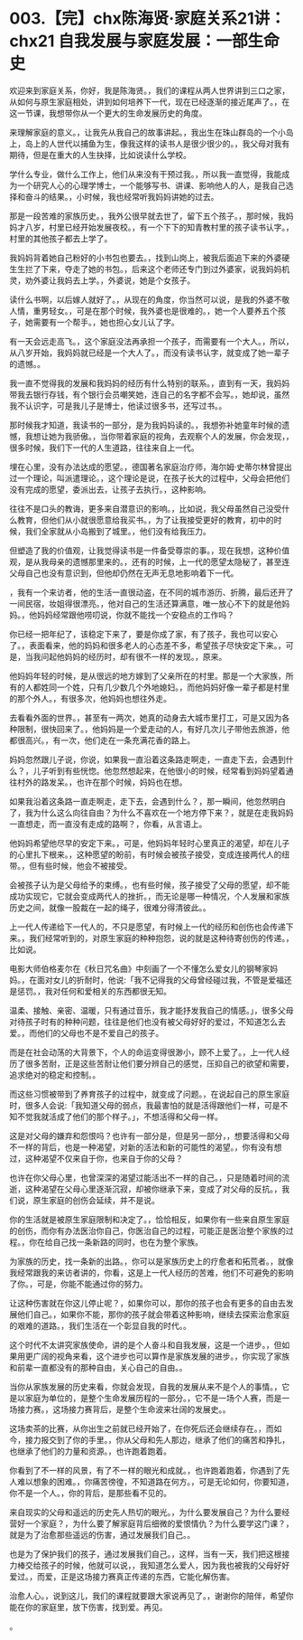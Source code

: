 # 003.【完】chx陈海贤·家庭关系21讲：chx21 自我发展与家庭发展：一部生命史

欢迎来到家庭关系，你好，我是陈海贤。，我们的课程从两人世界讲到三口之家，从如何与原生家庭相处，讲到如何培养下一代，现在已经逐渐的接近尾声了。，在这一节课，我想带你从一个更大的生命发展历史的角度。

来理解家庭的意义。，让我先从我自己的故事讲起。，我出生在珠山群岛的一个小岛上，岛上的人世代以捕鱼为生，像我这样的读书人是很少很少的。，我父母对我有期待，但是在重大的人生抉择，比如说读什么学校。

学什么专业，做什么工作上，他们从来没有干预过我。，所以我一直觉得，我能成为一个研究人心的心理学博士，一个能够写书、讲课、影响他人的人，是我自己选择和奋斗的结果。，小时候，我也经常听我妈妈讲她的过去。

那是一段苦难的家族历史。，我外公很早就去世了，留下五个孩子。，那时候，我妈妈才八岁，村里已经开始发展夜校。，有一个下下的知青教村里的孩子读书认字。，村里的其他孩子都去上学了。

我妈妈背着她自己粉好的小书包也要去。，找到山岗上，被我后面追下来的外婆硬生生拦了下来，夺走了她的书包。，后来这个老师还专门到过外婆家，说我妈妈机灵，劝外婆让我妈去上学。，外婆说，她是个女孩子。

读什么书啊，以后嫁人就好了。，从现在的角度，你当然可以说，是我的外婆不敬人情，重男轻女。，可是在那个时候，我外婆也是很难的。，她一个人要养五个孩子，她需要有一个帮手。，她也担心女儿认了字。

有一天会远走高飞。，这个家庭没法再承担一个孩子，而需要有一个大人。，所以，从八岁开始，我妈妈就已经是一个大人了。，而没有读书认字，就变成了她一辈子的遗憾。。

我一直不觉得我的发展和我妈妈的经历有什么特别的联系。，直到有一天，我妈妈带我去银行存钱，有个银行会员嘲笑她，连自己的名字都不会写。，她却说，虽然我不认识字，可是我儿子是博士，他读过很多书，还写过书。。

那时候我才知道，我读书的一部分，是为我妈妈读的。，我想弥补她童年时候的遗憾，我想让她为我骄傲。，当你带着家庭的视角，去观察个人的发展，你会发现，，很多时候，我们下一代的人生道路，往往来自上一代。

埋在心里，没有办法达成的愿望。，德国著名家庭治疗师，海尔姆·史蒂尔林曾提出过一个理论，叫派遣理论。，这个理论是说，在孩子长大的过程中，父母会把他们没有完成的愿望，委派出去，让孩子去执行。，这种影响。

往往不是口头的教诲，更多来自潜意识的影响。，比如说，我父母虽然自己没受什么教育，但他们从小就很愿意给我买书。，为了让我接受更好的教育，初中的时候，我们全家就从小岛搬到了城里。，他们没有给我压力。

但塑造了我的价值观，让我觉得读书是一件备受尊崇的事。，现在我想，这种价值观，是从我母亲的遗憾那里来的。，还有的时候，上一代的愿望太隐秘了，甚至连父母自己也没有意识到，但他却仍然在无声无息地影响着下一代。

，我有一个来访者，他的生活一直很动盗，在不同的城市游历、折腾，最后还开了一间民宿，妆姐得很漂亮。，他对自己的生活还算满意，唯一放心不下的就是他妈妈。，他妈妈经常跟他唠叨说，你就不能找一个安稳点的工作吗？

你已经一把年纪了，该稳定下来了，要是你成了家，有了孩子，我也可以安心了。，表面看来，他的妈妈和很多老人的心态差不多，希望孩子尽快安定下来。，可是，当我问起他妈妈的经历时，却有很不一样的发现。，原来。

他妈妈年轻的时候，是从很远的地方嫁到了父亲所在的村里。那是一个大家族，所有的人都姓同一个姓，只有几少数几个外地媳妇。，而他妈妈好像一辈子都是村里的那个外人。，有很多次，他妈妈也想往外走。

去看看外面的世界。，甚至有一两次，她真的动身去大城市里打工，可是又因为各种限制，很快回来了。，他妈妈是一个爱走动的人，有好几次儿子带他去旅游，他都很高兴。，有一次，他们走在一条充满花香的路上。

妈妈忽然跟儿子说，你说，如果我一直沿着这条路走啊走，一直走下去，会遇到什么？，儿子听到有些恍惚。他忽然想起来，在他很小的时候，经常看到妈妈望着通往村外的路发呆。，也许在那个时候，妈妈也在想。

如果我沿着这条路一直走啊走，走下去，会遇到什么？，那一瞬间，他忽然明白了，我为什么这么向往自由？为什么不喜欢在一个地方停下来？，就是在走我妈妈一直想走，而一直没有走成的路啊？，你看，从言语上。

他妈妈希望他尽早的安定下来。，可是，他妈妈年轻时心里真正的渴望，却在儿子的心里扎下根来。，这种愿望的盼前，有时候会被孩子接受，变成连接两代人的纽带。，但有些时候，他会不被接受。

会被孩子认为是父母给予的束缚。，也有些时候，孩子接受了父母的愿望，却不能成功实现它，它就会变成两代人的挫折。，而无论是哪一种情况，个人发展和家族历史之间，就像一股裁在一起的绳子，很难分得清彼此。。

上一代人传递给下一代人的，不只是愿望，有时候上一代的经历和创伤也会传递下来。，我们经常听到的，对原生家庭的种种抱怨，说的就是这种待寄创伤的传递。，比如说。

电影大师伯格麦尔在《秋日咒名曲》中刻画了一个不懂怎么爱女儿的钢琴家妈妈。，在面对女儿的折耐时，他说:「我不记得我的父母曾经碰过我，不管是爱福还是惩罚。，我对任何和爱相关的东西都很无知。

温柔、接触、亲密、温暖，只有通过音乐，我才能抒发我自己的情感。」，很多父母对待孩子时有的种种问题，往往是他们也没有被父母好好的爱过，不知道怎么去爱。，而他们的父母也不是不爱自己的孩子。

而是在社会动荡的大背景下，个人的命运变得很渺小，顾不上爱了。，上一代人经历了很多苦耐，正是这些苦耐让他们要分辨自己的感觉，压抑自己的欲望和需要，追求绝对的稳定和控制。。

而这些习惯被带到了养育孩子的过程中，就变成了问题。，在说起自己的原生家庭时，很多人会说:「我知道父母的弱点，我最害怕的就是活得跟他们一样，可是不知不觉我就活成了他们的那个样子。」，不想活得和父母一样。

这是对父母的嫌弃和怨恨吗？也许有一部分是，但是另一部分，，想要活得和父母不一样的背后，也是一种渴望，对新的活法和新的可能性的渴望。，你有没有想过，这种渴望不仅来自于你，也来自于你的父母？

也许在你父母心里，也曾深深的渴望过能活出不一样的自己。，只是随着时间的流逝，这种渴望在父母心里逐渐沉寂，却被你继承下来，变成了对父母的反抗。，我们说，原生家庭的创伤会延续，并不是说。

你的生活就是被原生家庭限制和决定了。，恰恰相反，如果你有一些来自原生家庭的创伤，而你有办法医治你自己，你医治自己的过程，可能正是医治整个家族的过程。，你在给自己找一条新路的同时，也在为整个家族。

为家族的历史，找一条新的出路。，你可以是家族历史上的疗愈者和拓荒者。，就像我经常跟我的来访者讲的，你看，这是上一代人经历的苦难，他们不可避免的影响了你。，可是，你能不能通过你的努力。

让这种伤害就在你这儿停止呢？，如果你可以，那你的孩子也会有更多的自由去发展他们自己。，如果你不能，那你的孩子就会带着这种影响，继续去探索治愈家庭的艰难的道路。，我们生活在一个彰显自我的时代。。

这个时代不太讲究家族使命，讲的是个人奋斗和自我发展，这是一个进步。，但如果用更广阔的视角来看，这个进步也可以算作是家族发展的进步。，你实现了家族和前辈一直都没有的那种自由，关心自己的自由。。

当你从家族发展的历史来看，你就会发现，自我的发展从来不是个人的事情。，它是以家庭为单位的，是整个生命发展历程的一部分。，它不是一场个人赛，而是一场接力赛。，这场接力赛背后，是整个生命波来壮阔的发展史。。

这场卖茶的比赛，从你出生之前就已经开始了，在你死后还会继续存在。，而如今，接力报交到了你的手里。，你从父母和先人那边，继承了他们的痛苦和挣扎，也继承了他们的力量和资源。，也许跑着跑着。

你看到了不一样的风景，有了不一样的眼光和成就。，也许跑着跑着，你遇到了先人难以想象的困难。，你痛苦徬徨，不知道路在何方。，可是无论如何，你要知道，你不是一个人。，你的背后，是那些看不见的。

来自现实的父母和遥远的历史先人热切的眼光。，为什么要发展自己？为什么要经营好一个家庭？，为什么要了解家庭背后细微的爱恨情仇？为什么要学这门课？，就是为了治愈那些遥远的伤害，通过发展我们自己。。

也是为了保护我们的孩子，通过发展我们自己。，这样，当有一天，我们把这根接力棒交给孩子的时候，他就可以说，，我知道怎么爱人，因为我也被我的父母好好爱过。，而爱，正是这场接力赛真正传递的东西，它能化解伤害。

治愈人心。，说到这儿，我们的课程就要跟大家说再见了。，谢谢你的陪伴，希望你能在你的家庭里，放下伤害，找到爱。再见。

。